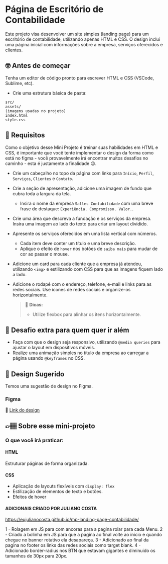 # Página de Escritório de Contabilidade

Este projeto visa desenvolver um site simples (landing page) para um escritório de contabilidade, utilizando apenas HTML e CSS. O design inclui uma página inicial com informações sobre a empresa, serviços oferecidos e clientes.


## 🤓 Antes de começar

Tenha um editor de código pronto para escrever HTML e CSS (VSCode, Sublime, etc).

- Crie uma estrutura básica de pasta:
```
src/
assets/
(imagens usadas no projeto)
index.html
style.css
```

## 🔨 Requisitos

Como o objetivo desse Mini Projeto é treinar suas habilidades em HTML e CSS, é importante que você tente implementar o design da forma como está no figma - você provavelmente irá encontrar muitos desafios no caminho - esta é justamente a finalidade 😉. 

- Crie um cabeçalho no topo da página com links para `Início`, `Perfil`, `Serviços`, `Clientes` e `Contato`.
- Crie a seção de apresentação, adicione uma imagem de fundo que cubra toda a largura da tela.
	- Insira o nome da empresa `Salles Contabilidade` com uma breve frase de destaque: `Experiência. Compromisso. Valor.`.
- Crie uma área que descreva a fundação e os serviços da empresa. Insira uma imagem ao lado do texto para criar um layout dividido.
- Apresente os serviços oferecidos em uma lista vertical com números.
	- Cada item deve conter um título e uma breve descrição.
	- Aplique  o efeito de `hover` nos botões de `saiba mais` para mudar de cor ao passar o mouse.
- Adicione um card para cada cliente que a empresa já atendeu, utilizando `<img>` e estilizando com CSS para que as imagens fiquem lado a lado.
- Adicione o rodapé com o endereço, telefone, e-mail e links para as redes sociais. Use ícones de redes sociais e organize-os horizontalmente.

	> 👀 **Dicas:**
	> - Utilize flexbox para alinhar os itens horizontalmente.

## 🔨 Desafio extra para quem quer ir além

- Faça com que o design seja responsivo, utilizando `@media queries` para ajustar o layout em dispositivos móveis.
-  Realize uma animação simples no título da empresa ao carregar a página usando `@keyframes` no CSS.


## 🎨 Design Sugerido

Temos uma sugestão de design no Figma. 

### Figma

🔗 [Link do design](https://www.figma.com/community/file/1420500199815050431)

## 👉🏽 Sobre esse mini-projeto

### O que você irá praticar:

#### HTML
Estruturar páginas de forma organizada.

#### CSS
- Aplicação de layouts flexíveis com `display: flex`
- Estilização de elementos de texto e botões.
- Efeitos de hover

#### ADICIONAIS CRIADO POR JULIANO COSTA

https://eujulianocosta.github.io/mp-landing-page-contabilidade/

1 - Rolagem em JS para com ancoras para a pagina rolar para cada Menu.
2 - Criado a bolinha em JS para que a pagina ao final volte ao inicio e quando chegue no banner rotativo ela desapareça.
3 - Adicionado ao final da pagina no footer os links das redes sociais como target blank.
4 - Adicionado border-radius nos BTN que estavam gigantes e diminuido os tamanhos de 30px para 20px.